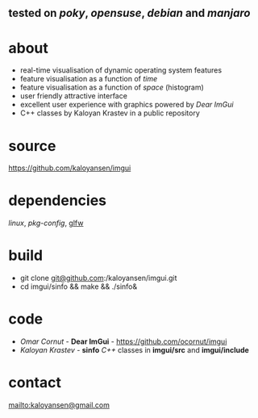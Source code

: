 ## tested on *poky*, *opensuse*, *debian* and *manjaro*

about
==
* real-time visualisation of dynamic operating system features
* feature visualisation as a function of *time*
* feature visualisation as a function of *space* (histogram)
* user friendly attractive interface
* excellent user experience with graphics powered by *Dear ImGui*
* C++ classes by Kaloyan Krastev in a public repository

source
==
https://github.com/kaloyansen/imgui

dependencies
==
*linux*, *pkg-config*, [glfw](http://www.glfw.org)

build
==
* git clone git@github.com:/kaloyansen/imgui.git
* cd imgui/sinfo && make && ./sinfo&

code
==
* *Omar Cornut* - **Dear ImGui** - https://github.com/ocornut/imgui
* *Kaloyan Krastev* - **sinfo** *C++* classes in **imgui/src** and **imgui/include**

contact
==
<mailto:kaloyansen@gmail.com>
